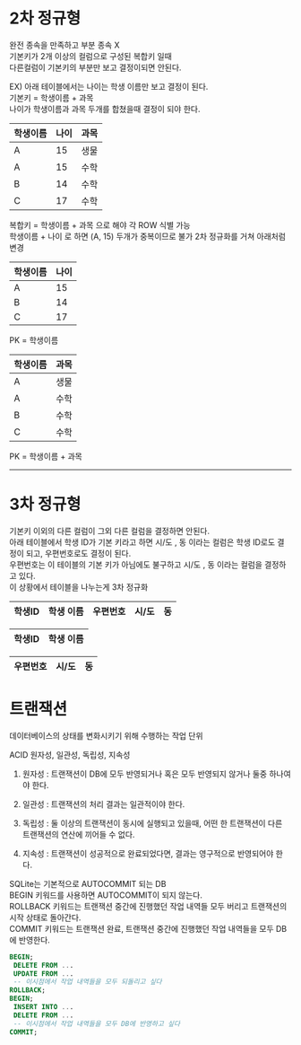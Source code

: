 # 2차 정규형
완전 종속을 만족하고 부분 종속 X  
기본키가 2개 이상의 컬럼으로 구성된 복합키 일때  
다른컬럼이 기본키의 부분만 보고 결정이되면 안된다.

EX) 아래 테이블에서는 나이는 학생 이름만 보고 결정이 된다.  
기본키 = 학생이름 + 과목  
나이가 학생이름과 과목 두개를 합쳤을때 결정이 되야 한다.

|학생이름 | 나이 | 과목|
|--------|------|-----|
|A       | 15  | 생물|
|A        |  15  |  수학|
|B         | 14    |수학|
|C         | 17    |수학|

복합키 = 학생이름 + 과목 으로 해야 각 ROW 식별 가능  
학생이름 + 나이 로 하면 (A, 15) 두개가 중복이므로 불가 
2차 정규화를 거쳐 아래처럼 변경 

|학생이름 | 나이 |
|--------|------|
|A       | 15  |
|B         | 14    |
|C         | 17    |

PK = 학생이름

|학생이름 | 과목|
|--------|------|
|A       |생물|
|A        | 수학|
|B         |수학|
|C         |수학|

PK = 학생이름 + 과목

-------------------

# 3차 정규형
기본키 이외의 다른 컬럼이 그외 다른 컬럼을 결정하면 안된다.  
아래 테이블에서 학생 ID가 기본 키라고 하면
시/도 , 동 이라는 컬럼은 학생 ID로도 결정이 되고, 우편번호로도 결정이 된다.  
우편번호는 이 테이블의 기본 키가 아님에도 불구하고
시/도 , 동 이라는 컬럼을 결정하고 있다.  
이 상황에서 테이블을 나누는게 3차 정규화


|학생ID | 학생 이름 | 우편번호 | 시/도 | 동 |
|------|------|----|----|---|

|학생ID | 학생 이름 | 
|------|-----|

|우편번호 | 시/도 | 동 |
|----|----|---|

# 트랜잭션

데이터베이스의 상태를 변화시키기 위해 수행하는 작업 단위

ACID
원자성, 일관성, 독립성, 지속성

1. 원자성 : 트랜잭션이 DB에 모두 반영되거나 혹은 모두 반영되지 않거나 둘중 하나여야 한다.

2. 일관성 : 트랜잭션의 처리 결과는 일관적이야 한다.

3. 독립성 : 둘 이상의 트랜잭션이 동시에 실행되고 있을때, 어떤 한 트랜잭션이 다른 트랜잭션의 연산에 끼어들 수 없다.

4. 지속성 : 트랜잭션이 성공적으로 완료되었다면, 결과는 영구적으로 반영되어야 한다.

SQLite는 기본적으로 AUTOCOMMIT 되는 DB  
BEGIN 키워드를 사용하면 AUTOCOMMIT이 되지 않는다.  
ROLLBACK 키워드는 트랜잭션 중간에 진행했던 작업 내역들 모두 버리고 트랜잭션의 시작 상태로 돌아간다.  
COMMIT 키워드는 트랜잭션 완료, 트랜잭션 중간에 진행했던 작업 내역들을 모두 DB에 반영한다.  

```sql
BEGIN;
 DELETE FROM ...
 UPDATE FROM ...
 -- 이시점에서 작업 내역들을 모두 되돌리고 싶다
ROLLBACK;
BEGIN;
 INSERT INTO ...
 DELETE FROM ...
 -- 이시점에서 작업 내역들을 모두 DB에 반영하고 싶다
COMMIT; 
```
